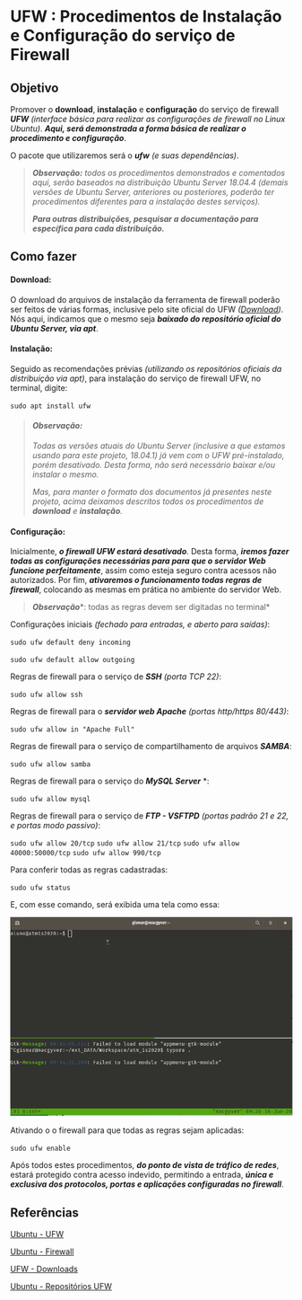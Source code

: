 # UFW : Procedimentos de Instalação e Configuração do serviço de Firewall

## Objetivo

Promover o **download**, **instalação** e **configuração** do serviço de firewall ***UFW*** *(interface básica para realizar as configurações de firewall no Linux Ubuntu)*. ***Aqui, será demonstrada a forma básica de realizar o procedimento e configuração***.

O pacote que utilizaremos será o ***ufw*** *(e suas dependências)*.

> ***Observação:*** *todos os procedimentos demonstrados e comentados aqui, serão baseados na distribuição Ubuntu Server 18.04.4 (demais versões de Ubuntu Server, anteriores ou posteriores, poderão ter procedimentos diferentes para a instalação destes serviços).*
>
> ***Para outras distribuições, pesquisar a documentação para específica para cada distribuição.***

## Como fazer

#### **Download**: 

O download do arquivos de instalação da ferramenta de firewall poderão ser feitos de várias formas, inclusive pelo site oficial do UFW *([Download](https://pkgs.org/download/ufw))*. Nós aqui, indicamos que o mesmo seja ***baixado do repositório oficial do Ubuntu Server, via apt***.

#### Instalação: 

Seguido as recomendações prévias *(utilizando os repositórios oficiais da distribuição via apt)*,  para instalação do serviço de firewall UFW, no terminal, digite:

`sudo apt install ufw`

> #### *Observação:* 
>
> *Todas as versões atuais do Ubuntu Server (inclusive a que estamos usando para este projeto, 18.04.1) já vem com o UFW pré-instalado,  porém desativado. Desta forma, não será necessário baixar e/ou instalar o mesmo.*
>
> *Mas, para manter o formato dos documentos já presentes neste projeto, acima deixamos descritos todos os procedimentos de **download** e **instalação**.*



#### Configuração:

Inicialmente, ***o firewall UFW estará desativado***. Desta forma, ***iremos fazer todas as configurações necessárias para para que o servidor Web funcione perfeitamente***, assim como esteja seguro contra acessos não autorizados. Por fim, ***ativaremos o funcionamento todas regras de firewall***, colocando as mesmas em prática no ambiente do servidor Web.

> ***Observação****: todas as regras devem ser digitadas no terminal*

Configurações iniciais *(fechado para entradas, e aberto para saídas)*:

`sudo ufw default deny incoming`

`sudo ufw default allow outgoing`

Regras de firewall para o serviço de ***SSH*** *(porta TCP 22)*:

`sudo ufw allow ssh`

Regras de firewall para o ***servidor web Apache*** *(portas http/https 80/443)*:

`sudo ufw allow in "Apache Full"`

Regras de firewall para o serviço de compartilhamento de arquivos ***SAMBA***:

`sudo ufw allow samba`

Regras de firewall para o serviço do ***MySQL Server*** *:

`sudo ufw allow mysql`

Regras de firewall para o serviço de ***FTP - VSFTPD*** *(portas padrão 21 e 22, e portas modo passivo)*:

`sudo ufw allow 20/tcp`
`sudo ufw allow 21/tcp`
`sudo ufw allow 40000:50000/tcp`
`sudo ufw allow 990/tcp`

Para conferir todas as regras cadastradas:

`sudo ufw status`

E, com esse comando, será exibida uma tela como essa:

![](../../../images/3_UFW_status.gif)

Ativando o o firewall para que todas as regras sejam aplicadas:

`sudo ufw enable`

Após todos estes procedimentos, ***do ponto de vista de tráfico de redes***, estará protegido contra acesso indevido, permitindo a entrada, ***única e exclusiva dos protocolos, portas e aplicações configuradas no firewall***.

## Referências

[Ubuntu - UFW](http://wiki.ubuntu-br.org/UFW)

[Ubuntu - Firewall](http://wiki.ubuntu-br.org/Firewall)

[UFW - Downloads](https://pkgs.org/download/ufw)

[Ubuntu - Repositórios UFW](https://ubuntu.pkgs.org/)

